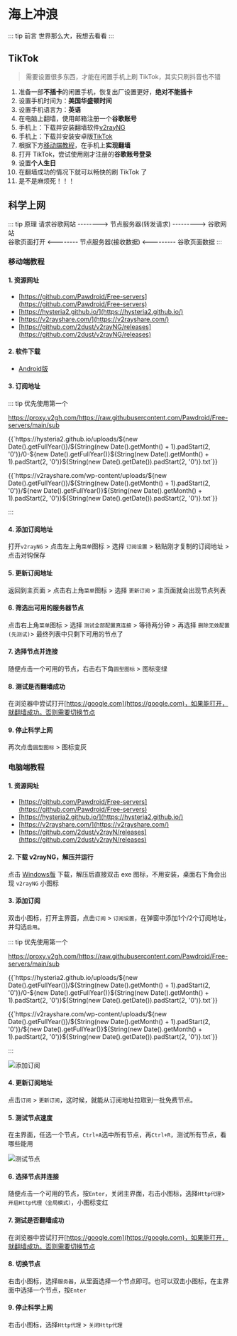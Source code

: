 # 海上冲浪

::: tip 前言
世界那么大，我想去看看
:::

## TikTok

> 需要设置很多东西，才能在闲置手机上刷 TikTok，其实只刷抖音也不错

1. 准备一部**不插卡**的闲置手机，恢复出厂设置更好，**绝对不能插卡**
2. 设置手机时间为：**美国华盛顿时间**
3. 设置手机语言为：**英语**
4. 在电脑上翻墙，使用邮箱注册一个**谷歌账号**
5. 手机上：下载并安装翻墙软件[v2rayNG](https://gitee.com/lubanseven/store/releases/download/v1.0/v2Rui4Mobile.apk)
6. 手机上：下载并安装安卓版[TikTok](https://dx17.198449.com/com.zhiliaoapp.musically2644.apk)
7. 根据下方[移动端教程](./surf.html#移动端教程)，在手机上**实现翻墙**
8. 打开 TikTok，尝试使用刚才注册的**谷歌账号登录**
9. 设置**个人生日**
10. 在翻墙成功的情况下就可以畅快的刷 TikTok 了
11. 是不是麻烦死！！！

## 科学上网

::: tip 原理
请求谷歌网站 --------> 节点服务器(转发请求) ---------> 谷歌网站  
谷歌页面打开 <-------- 节点服务器(接收数据) <--------- 谷歌页面数据
:::

### 移动端教程

#### 1. 资源网址

- [https://github.com/Pawdroid/Free-servers](https://github.com/Pawdroid/Free-servers)
- [https://hysteria2.github.io/](https://hysteria2.github.io/)
- [https://v2rayshare.com/](https://v2rayshare.com/)
- [https://github.com/2dust/v2rayNG/releases](https://github.com/2dust/v2rayNG/releases)

#### 2. 软件下载

- [Android版](https://gitee.com/lubanseven/store/releases/download/v1.0/v2Rui4Mobile.apk)

#### 3. 订阅地址

::: tip 优先使用第一个

https://proxy.v2gh.com/https://raw.githubusercontent.com/Pawdroid/Free-servers/main/sub

<p>{{`https://hysteria2.github.io/uploads/${new Date().getFullYear()}/${String(new Date().getMonth() + 1).padStart(2, '0')}/0-${new Date().getFullYear()}${String(new Date().getMonth() + 1).padStart(2, '0')}${String(new Date().getDate()).padStart(2, '0')}.txt`}}</p>

<p>{{`https://v2rayshare.com/wp-content/uploads/${new Date().getFullYear()}/${String(new Date().getMonth() + 1).padStart(2, '0')}/${new Date().getFullYear()}${String(new Date().getMonth() + 1).padStart(2, '0')}${String(new Date().getDate()).padStart(2, '0')}.txt`}}</p>
:::

#### 4. 添加订阅地址

打开`v2rayNG` > 点击左上角`菜单`图标 > 选择 `订阅设置` > 粘贴刚才复制的订阅地址 > 点击对钩保存

#### 5. 更新订阅地址

返回到主页面 > 点击右上角`菜单`图标 > 选择 `更新订阅` > 主页面就会出现节点列表

#### 6. 筛选出可用的服务器节点

点击右上角`菜单`图标 > 选择 `测试全部配置真连接` > 等待两分钟 > 再选择 `删除无效配置(先测试)`> 最终列表中只剩下可用的节点了

#### 7. 选择节点并连接

随便点击一个可用的节点，右击右下角`圆型图标` > 图标变绿

#### 8. 测试是否翻墙成功

在浏览器中尝试打开[https://google.com](https://google.com)，如果能打开，就翻墙成功。否则需要切换节点

#### 9. 停止科学上网

再次点击`圆型图标` > 图标变灰

### 电脑端教程

#### 1. 资源网址

- [https://github.com/Pawdroid/Free-servers](https://github.com/Pawdroid/Free-servers)
- [https://hysteria2.github.io/](https://hysteria2.github.io/)
- [https://v2rayshare.com/](https://v2rayshare.com/)
- [https://github.com/2dust/v2rayN/releases](https://github.com/2dust/v2rayN/releases)

#### 2. 下载 v2rayNG，解压并运行
点击 [Windows版](https://gitee.com/lubanseven/store/releases/download/v1.0/v2RuiN.zip) 下载，解压后直接双击 exe 图标，不用安装，桌面右下角会出现 `v2rayNG` 小图标


#### 3. 添加订阅

双击小图标，打开主界面，点击`订阅` > `订阅设置`，在弹窗中添加1个/2个订阅地址，并勾选`启用`。

::: tip 优先使用第一个

https://proxy.v2gh.com/https://raw.githubusercontent.com/Pawdroid/Free-servers/main/sub

<p>{{`https://hysteria2.github.io/uploads/${new Date().getFullYear()}/${String(new Date().getMonth() + 1).padStart(2, '0')}/0-${new Date().getFullYear()}${String(new Date().getMonth() + 1).padStart(2, '0')}${String(new Date().getDate()).padStart(2, '0')}.txt`}}</p>

<p>{{`https://v2rayshare.com/wp-content/uploads/${new Date().getFullYear()}/${String(new Date().getMonth() + 1).padStart(2, '0')}/${new Date().getFullYear()}${String(new Date().getMonth() + 1).padStart(2, '0')}${String(new Date().getDate()).padStart(2, '0')}.txt`}}</p>
:::

![添加订阅](/life/fq/dingyue.png)

#### 4. 更新订阅地址

点击`订阅` > `更新订阅`，这时候，就能从订阅地址拉取到一批免费节点。

#### 5. 测试节点速度

在主界面，任选一个节点，`Ctrl+A`选中所有节点，再`Ctrl+R`，测试所有节点，看哪些能用

![测试节点](/life/fq/fq3.png)

#### 6. 选择节点并连接

随便点击一个可用的节点，按`Enter`，关闭主界面，右击小图标，选择`Http代理`> `开启Http代理（全局模式）`，小图标变红

#### 7. 测试是否翻墙成功

在浏览器中尝试打开[https://google.com](https://google.com)，如果能打开，就翻墙成功。否则需要切换节点

#### 8. 切换节点

右击小图标，选择`服务器`，从里面选择一个节点即可。也可以双击小图标，在主界面中选择一个节点，按`Enter`

#### 9. 停止科学上网

右击小图标，选择`Http代理` > `关闭Http代理`
